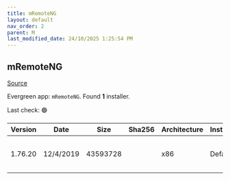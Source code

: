 ```yaml
---
title: mRemoteNG
layout: default
nav_order: 2
parent: M
last_modified_date: 24/10/2025 1:25:54 PM
---
```


## mRemoteNG

[Source](https://mremoteng.org/)

Evergreen app: `mRemoteNG`. Found **1** installer.

Last check: 🟢

| Version | Date      | Size     | Sha256 | Architecture | InstallerType | Type | URI                                                                                                                                                                                                                |
| ------- | --------- | -------- | ------ | ------------ | ------------- | ---- | ------------------------------------------------------------------------------------------------------------------------------------------------------------------------------------------------------------------ |
| 1.76.20 | 12/4/2019 | 43593728 |        | x86          | Default       | msi  | [https://github.com/mRemoteNG/mRemoteNG/releases/download/v1.76.20/mRemoteNG-Installer-1.76.20.24615.msi](https://github.com/mRemoteNG/mRemoteNG/releases/download/v1.76.20/mRemoteNG-Installer-1.76.20.24615.msi) |

